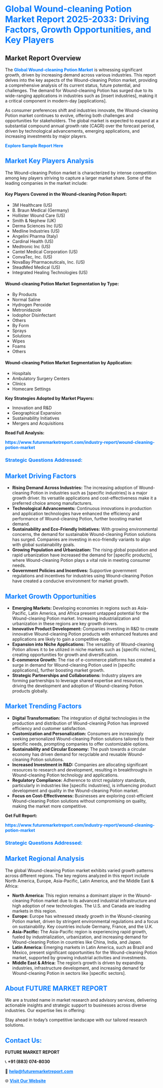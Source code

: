 <h1 style="color: #007BFF;">Global Wound-cleaning Potion Market Report 2025-2033: Driving Factors, Growth Opportunities, and Key Players</h1>

<section id="overview">
<h2>Market Report Overview</h2>
<p>The <a href="https://www.futuremarketreport.com/industry-report/wound-cleaning-potion-market" style="color: #007BFF; text-decoration: none;"><strong>Global Wound-cleaning Potion Market</strong></a> is witnessing significant growth, driven by increasing demand across various industries. This report delves into the key aspects of the Wound-cleaning Potion market, providing a comprehensive analysis of its current status, future potential, and challenges. The demand for Wound-cleaning Potion has surged due to its wide-ranging applications in industries such as [insert industries], making it a critical component in modern-day [applications].</p>
<p>As consumer preferences shift and industries innovate, the Wound-cleaning Potion market continues to evolve, offering both challenges and opportunities for stakeholders. The global market is expected to expand at a substantial compound annual growth rate (CAGR) over the forecast period, driven by technological advancements, emerging applications, and increasing investments by major players.</p>
</section>

<section id="overview">
<p><a href="https://www.futuremarketreport.com/request-sample/reportId=107598" style="color: #007BFF; text-decoration: none;"><strong>Explore Sample Report Here</strong></a></p>
</section>

<section id="key-players">
<h2 style="color: #007BFF;">Market Key Players Analysis</h2>
<p>The Wound-cleaning Potion market is characterized by intense competition among key players striving to capture a larger market share. Some of the leading companies in the market include:</p>
<h4>Key Players Covered in the Wound-cleaning Potion Report:</h4>
<ul><li>3M Healthcare (US)</li><li>B. Braun Medical (Germany)</li><li>Hollister Wound Care (US)</li><li>Smith &amp; Nephew (UK)</li><li>Derma Sciences Inc (US)</li><li>Medline Industries (US)</li><li>Angelini Pharma (Italy)</li><li>Cardinal Health (US)</li><li>Medtronic Inc (US)</li><li>Cantel Medical Corporation (US)</li><li>ConvaTec, Inc. (US)</li><li>NovaBay Pharmaceuticals, Inc. (US)</li><li>SteadMed Medical (US)</li><li>Integrated Healing Technologies (US)</li></ul>
<h4>Wound-cleaning Potion Market Segmentation by Type:</h4>
<ul><li>By Products</li><li>Normal Saline</li><li>Hydrogen Peroxide</li><li>Metronidazole</li><li>Iodophor Disinfectant</li><li>Others</li><li>By Form</li><li>Sprays</li><li>Solutions</li><li>Wipes</li><li>Foams</li><li>Others</li></ul>

<h4>Wound-cleaning Potion Market Segmentation by Application:</h4>
<ul><li>Hospitals</li><li>Ambulatory Surgery Centers</li><li>Clinics</li><li>Homecare Settings</li></ul>
<p><strong>Key Strategies Adopted by Market Players:</strong></p>
<ul>
<li>Innovation and R&D</li>
<li>Geographical Expansion</li>
<li>Sustainability Initiatives</li>
<li>Mergers and Acquisitions</li>
</ul>
</section>

<section>
<p><strong>Read Full Analysis: </strong></p><a href="https://www.futuremarketreport.com/industry-report/wound-cleaning-potion-market" style="color: #007BFF; text-decoration: none;"><strong>https://www.futuremarketreport.com/industry-report/wound-cleaning-potion-market</strong></a>
<h3 style="color: #007BFF;">Strategic Questions Addressed:</h3>
</section>

<section id="driving-factors">
<h2 style="color: #007BFF;">Market Driving Factors</h2>
<ul>
<li><strong>Rising Demand Across Industries:</strong> The increasing adoption of Wound-cleaning Potion in industries such as [specific industries] is a major growth driver. Its versatile applications and cost-effectiveness make it a preferred choice among manufacturers.</li>
<li><strong>Technological Advancements:</strong> Continuous innovations in production and application technologies have enhanced the efficiency and performance of Wound-cleaning Potion, further boosting market demand.</li>
<li><strong>Sustainability and Eco-Friendly Initiatives:</strong> With growing environmental concerns, the demand for sustainable Wound-cleaning Potion solutions has surged. Companies are investing in eco-friendly variants to align with global sustainability goals.</li>
<li><strong>Growing Population and Urbanization:</strong> The rising global population and rapid urbanization have increased the demand for [specific products], where Wound-cleaning Potion plays a vital role in meeting consumer needs.</li>
<li><strong>Government Policies and Incentives:</strong> Supportive government regulations and incentives for industries using Wound-cleaning Potion have created a conducive environment for market growth.</li>
</ul>
</section>

<section id="growth-opportunities">
<h2 style="color: #007BFF;">Market Growth Opportunities</h2>
<ul>
<li><strong>Emerging Markets:</strong> Developing economies in regions such as Asia-Pacific, Latin America, and Africa present untapped potential for the Wound-cleaning Potion market. Increasing industrialization and urbanization in these regions are key growth drivers.</li>
<li><strong>Innovative Product Development:</strong> Companies investing in R&D to create innovative Wound-cleaning Potion products with enhanced features and applications are likely to gain a competitive edge.</li>
<li><strong>Expansion into Niche Applications:</strong> The versatility of Wound-cleaning Potion allows it to be utilized in niche markets such as [specific niches], creating opportunities for growth and diversification.</li>
<li><strong>E-commerce Growth:</strong> The rise of e-commerce platforms has created a surge in demand for Wound-cleaning Potion used in [specific applications], further boosting market growth.</li>
<li><strong>Strategic Partnerships and Collaborations:</strong> Industry players are forming partnerships to leverage shared expertise and resources, driving the development and adoption of Wound-cleaning Potion products globally.</li>
</ul>
</section>

<section id="trending-factors">
<h2 style="color: #007BFF;">Market Trending Factors</h2>
<ul>
<li><strong>Digital Transformation:</strong> The integration of digital technologies in the production and distribution of Wound-cleaning Potion has improved efficiency and customer satisfaction.</li>
<li><strong>Customization and Personalization:</strong> Consumers are increasingly seeking personalized Wound-cleaning Potion solutions tailored to their specific needs, prompting companies to offer customizable options.</li>
<li><strong>Sustainability and Circular Economy:</strong> The push towards a circular economy has driven demand for recyclable and reusable Wound-cleaning Potion solutions.</li>
<li><strong>Increased Investment in R&D:</strong> Companies are allocating significant resources to research and development, resulting in breakthroughs in Wound-cleaning Potion technology and applications.</li>
<li><strong>Regulatory Compliance:</strong> Adherence to strict regulatory standards, particularly in industries like [specific industries], is influencing product development and quality in the Wound-cleaning Potion market.</li>
<li><strong>Focus on Cost-Effectiveness:</strong> Businesses are exploring cost-efficient Wound-cleaning Potion solutions without compromising on quality, making the market more competitive.</li>
</ul>
</section>

<section>
<p><strong>Get Full Report: </strong></p><a href="https://www.futuremarketreport.com/industry-report/wound-cleaning-potion-market" style="color: #007BFF; text-decoration: none;"><strong>https://www.futuremarketreport.com/industry-report/wound-cleaning-potion-market</strong></a>
<h3 style="color: #007BFF;">Strategic Questions Addressed:</h3>
</section>


<section id="regional-analysis">
<h2 style="color: #007BFF;">Market Regional Analysis</h2>
<p>The global Wound-cleaning Potion market exhibits varied growth patterns across different regions. The key regions analyzed in this report include North America, Europe, Asia-Pacific, Latin America, and the Middle East & Africa:</p>
<ul>
<li><strong>North America:</strong> This region remains a dominant player in the Wound-cleaning Potion market due to its advanced industrial infrastructure and high adoption of new technologies. The U.S. and Canada are leading markets in this region.</li>
<li><strong>Europe:</strong> Europe has witnessed steady growth in the Wound-cleaning Potion market, driven by stringent environmental regulations and a focus on sustainability. Key countries include Germany, France, and the U.K.</li>
<li><strong>Asia-Pacific:</strong> The Asia-Pacific region is experiencing rapid growth, fueled by industrialization, urbanization, and increasing demand for Wound-cleaning Potion in countries like China, India, and Japan.</li>
<li><strong>Latin America:</strong> Emerging markets in Latin America, such as Brazil and Mexico, present significant opportunities for the Wound-cleaning Potion market, supported by growing industrial activities and investments.</li>
<li><strong>Middle East & Africa:</strong> The region’s growth is driven by expanding industries, infrastructure development, and increasing demand for Wound-cleaning Potion in sectors like [specific sectors].</li>
</ul>
</section>

<footer>
<h2 style="color: #007BFF;">About FUTURE MARKET REPORT</h2>
<p>We are a trusted name in market research and advisory services, delivering actionable insights and strategic support to businesses across diverse industries. Our expertise lies in offering:</p>

<p>Stay ahead in today’s competitive landscape with our tailored research solutions.</p>

<h2 style="color: #007BFF;">Contact Us:</h2>
<p><strong>FUTURE MARKET REPORT</strong></p>
<p>📞 <strong>+91 (883) 074-8030</strong></p>
<p>📧 <strong><a href="mailto:help@futuremarketreport.com" style="color: #007BFF;">help@futuremarketreport.com</a></strong></p>
<p>🌐 <strong><a href="https://www.futuremarketreport.com/" style="color: #007BFF;">Visit Our Website</a></strong></p>
</footer>